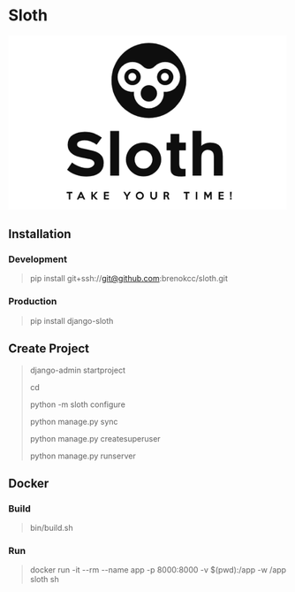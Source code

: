 # Sloth

![Kiku](sloth/admin/static/images/sloth.png)


## Installation

### Development

> pip install git+ssh://git@github.com:brenokcc/sloth.git

### Production

> pip install django-sloth

## Create Project

> django-admin startproject <project-name>
>
> cd <project-name>
>
> python -m sloth configure
>
> python manage.py sync
>
> python manage.py createsuperuser
>
> python manage.py runserver

## Docker

### Build

> bin/build.sh

### Run
> docker run -it --rm --name app -p 8000:8000 -v $(pwd):/app -w /app sloth sh




